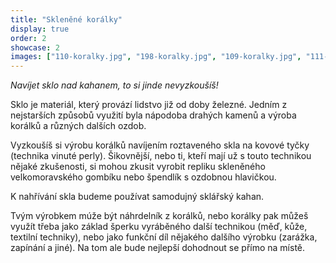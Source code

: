 ```yaml
---
title: "Skleněné korálky"
display: true
order: 2
showcase: 2
images: ["110-koralky.jpg", "198-koralky.jpg", "109-koralky.jpg", "111-koralky.jpg", "199-koralky.jpg", "201-koralky.jpg", "205-koralky.jpg"]
---
```

*Navíjet sklo nad kahanem, to si jinde nevyzkoušíš!*

Sklo je materiál, který provází lidstvo již od doby železné. Jedním z nejstarších způsobů využití byla nápodoba drahých kamenů a výroba korálků a různých dalších ozdob.

Vyzkoušíš si výrobu korálků navíjením roztaveného skla na kovové tyčky (technika vinuté perly). Šikovnější, nebo ti,
kteří mají už s touto technikou nějaké zkušenosti, si mohou zkusit vyrobit repliku skleněného velkomoravského gombíku nebo špendlík s ozdobnou hlavičkou.

K nahřívání skla budeme používat samodujný sklářský kahan.

Tvým výrobkem múže být náhrdelník z korálků, nebo korálky pak můžeš využít třeba jako základ šperku vyráběného
další technikou (měď, kůže, textilní techniky), nebo jako funkční díl nějakého dalšího výrobku (zarážka, zapínání a jiné).
Na tom ale bude nejlepší dohodnout se přímo na místě.
